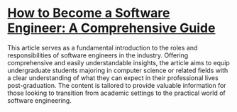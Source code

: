 # [How to Become a Software Engineer: A Comprehensive Guide](https://www.simplilearn.com/how-to-become-a-software-engineer-article)
This article serves as a fundamental introduction to the roles and responsibilities of software engineers in the industry. Offering comprehensive and easily understandable insights, the article aims to equip undergraduate students majoring in computer science or related fields with a clear understanding of what they can expect in their professional lives post-graduation. The content is tailored to provide valuable information for those looking to transition from academic settings to the practical world of software engineering.